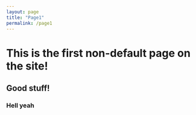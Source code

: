 ```yaml
---
layout: page
title: "Page1"
permalink: /page1
---
```


# This is the first non-default page on the site!
## Good stuff!
### Hell yeah
